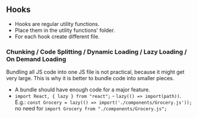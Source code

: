 ## Hooks

- Hooks are regular utility functions.
- Place them in the utility functions' folder.
- For each hook create different file.



### Chunking / Code Splitting / Dynamic Loading / Lazy Loading / On Demand Loading


Bundling all JS code into one JS file is not practical, because it might get very large. This is why it is better to bundle code into smaller pieces.


- A bundle should have enough code for a major feature.
- ```import React, { lazy } from "react";``` - ```lazy(() => import(path))```.
E.g.:
```const Grocery = lazy(() => import('./components/Grocery.js'));```
 no need for ```import Grocery from "./components/Grocery.js";```
